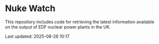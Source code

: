 # Nuke Watch

This repository includes code for retrieving the latest information available on the output of EDF nuclear power plants in the UK.

Last updated: 2025-08-26 10:17